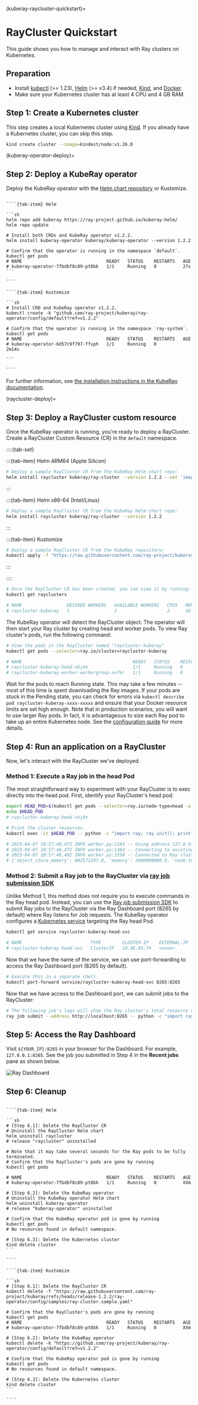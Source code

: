 (kuberay-raycluster-quickstart)=

# RayCluster Quickstart

This guide shows you how to manage and interact with Ray clusters on Kubernetes.

## Preparation

* Install [kubectl](https://kubernetes.io/docs/tasks/tools/#kubectl) (>= 1.23), [Helm](https://helm.sh/docs/intro/install/) (>= v3.4) if needed, [Kind](https://kind.sigs.k8s.io/docs/user/quick-start/#installation), and [Docker](https://docs.docker.com/engine/install/).
* Make sure your Kubernetes cluster has at least 4 CPU and 4 GB RAM.

## Step 1: Create a Kubernetes cluster

This step creates a local Kubernetes cluster using [Kind](https://kind.sigs.k8s.io/). If you already have a Kubernetes cluster, you can skip this step.

```sh
kind create cluster --image=kindest/node:v1.26.0
```

(kuberay-operator-deploy)=
## Step 2: Deploy a KubeRay operator

Deploy the KubeRay operator with the [Helm chart repository](https://github.com/ray-project/kuberay-helm) or Kustomize.

`````{tab-set}

````{tab-item} Helm

```sh
helm repo add kuberay https://ray-project.github.io/kuberay-helm/
helm repo update

# Install both CRDs and KubeRay operator v1.2.2.
helm install kuberay-operator kuberay/kuberay-operator --version 1.2.2

# Confirm that the operator is running in the namespace `default`.
kubectl get pods
# NAME                                READY   STATUS    RESTARTS   AGE
# kuberay-operator-7fbdbf8c89-pt8bk   1/1     Running   0          27s
```

````

````{tab-item} Kustomize

```sh
# Install CRD and KubeRay operator v1.2.2.
kubectl create -k "github.com/ray-project/kuberay/ray-operator/config/default?ref=v1.2.2"

# Confirm that the operator is running in the namespace `ray-system`.
kubectl get pods
# NAME                                READY   STATUS    RESTARTS   AGE
# kuberay-operator-6d57c9f797-ffvph   1/1     Running   0          2m14s

```

````

`````

For further information, see [the installation instructions in the KubeRay documentation](https://ray-project.github.io/kuberay/deploy/installation/).

(raycluster-deploy)=
## Step 3: Deploy a RayCluster custom resource

Once the KubeRay operator is running, you're ready to deploy a RayCluster. Create a RayCluster Custom Resource (CR) in the `default` namespace.

  ::::{tab-set}

  :::{tab-item} Helm ARM64 (Apple Silicon)
  ```sh
  # Deploy a sample RayCluster CR from the KubeRay Helm chart repo:
  helm install raycluster kuberay/ray-cluster --version 1.2.2 --set 'image.tag=2.9.0-aarch64'
  ```
  :::

  :::{tab-item} Helm x86-64 (Intel/Linux)
  ```sh
  # Deploy a sample RayCluster CR from the KubeRay Helm chart repo:
  helm install raycluster kuberay/ray-cluster --version 1.2.2
  ```
  :::

  :::{tab-item} Kustomize
  ```sh
  # Deploy a sample RayCluster CR from the KubeRay repository:
  kubectl apply -f "https://raw.githubusercontent.com/ray-project/kuberay/refs/heads/release-1.2.2/ray-operator/config/samples/ray-cluster.sample.yaml"
  ```
  :::

  ::::


```sh
# Once the RayCluster CR has been created, you can view it by running:
kubectl get rayclusters

# NAME                 DESIRED WORKERS   AVAILABLE WORKERS   CPUS   MEMORY   GPUS   STATUS   AGE
# raycluster-kuberay   1                 1                   2      3G       0      ready    95s
```

The KubeRay operator will detect the RayCluster object. The operator will then start your Ray cluster by creating head and worker pods. To view Ray cluster's pods, run the following command:

```sh
# View the pods in the RayCluster named "raycluster-kuberay"
kubectl get pods --selector=ray.io/cluster=raycluster-kuberay

# NAME                                          READY   STATUS    RESTARTS   AGE
# raycluster-kuberay-head-vkj4n                 1/1     Running   0          XXs
# raycluster-kuberay-worker-workergroup-xvfkr   1/1     Running   0          XXs
```

Wait for the pods to reach Running state. This may take a few minutes -- most of this time is spent downloading the Ray images.
If your pods are stuck in the Pending state, you can check for errors via `kubectl describe pod raycluster-kuberay-xxxx-xxxxx` and ensure that your Docker resource limits are set high enough.
Note that in production scenarios, you will want to use larger Ray pods. In fact, it is advantageous to size each Ray pod to take up an entire Kubernetes node. See the [configuration guide](kuberay-config) for more details.

## Step 4: Run an application on a RayCluster

Now, let's interact with the RayCluster we've deployed.

### Method 1: Execute a Ray job in the head Pod

The most straightforward way to experiment with your RayCluster is to exec directly into the head pod.
First, identify your RayCluster's head pod:

```sh
export HEAD_POD=$(kubectl get pods --selector=ray.io/node-type=head -o custom-columns=POD:metadata.name --no-headers)
echo $HEAD_POD
# raycluster-kuberay-head-vkj4n

# Print the cluster resources.
kubectl exec -it $HEAD_POD -- python -c "import ray; ray.init(); print(ray.cluster_resources())"

# 2023-04-07 10:57:46,472 INFO worker.py:1243 -- Using address 127.0.0.1:6379 set in the environment variable RAY_ADDRESS
# 2023-04-07 10:57:46,472 INFO worker.py:1364 -- Connecting to existing Ray cluster at address: 10.244.0.6:6379...
# 2023-04-07 10:57:46,482 INFO worker.py:1550 -- Connected to Ray cluster. View the dashboard at http://10.244.0.6:8265
# {'object_store_memory': 802572287.0, 'memory': 3000000000.0, 'node:10.244.0.6': 1.0, 'CPU': 2.0, 'node:10.244.0.7': 1.0}
```

### Method 2: Submit a Ray job to the RayCluster via [ray job submission SDK](jobs-quickstart)

Unlike Method 1, this method does not require you to execute commands in the Ray head pod.
Instead, you can use the [Ray job submission SDK](jobs-quickstart) to submit Ray jobs to the RayCluster via the Ray Dashboard port (8265 by default) where Ray listens for Job requests.
The KubeRay operator configures a [Kubernetes service](https://kubernetes.io/docs/concepts/services-networking/service/) targeting the Ray head Pod.

```sh
kubectl get service raycluster-kuberay-head-svc

# NAME                          TYPE        CLUSTER-IP    EXTERNAL-IP   PORT(S)                                         AGE
# raycluster-kuberay-head-svc   ClusterIP   10.96.93.74   <none>        8265/TCP,8080/TCP,8000/TCP,10001/TCP,6379/TCP   15m
```

Now that we have the name of the service, we can use port-forwarding to access the Ray Dashboard port (8265 by default).

```sh
# Execute this in a separate shell.
kubectl port-forward service/raycluster-kuberay-head-svc 8265:8265
```

Now that we have access to the Dashboard port, we can submit jobs to the RayCluster:

```sh
# The following job's logs will show the Ray cluster's total resource capacity, including 2 CPUs.
ray job submit --address http://localhost:8265 -- python -c "import ray; ray.init(); print(ray.cluster_resources())"
```

## Step 5: Access the Ray Dashboard

Visit `${YOUR_IP}:8265` in your browser for the Dashboard. For example, `127.0.0.1:8265`.
See the job you submitted in Step 4 in the **Recent jobs** pane as shown below.

![Ray Dashboard](../images/ray-dashboard.png)

## Step 6: Cleanup

`````{tab-set}

````{tab-item} Helm

```sh
# [Step 6.1]: Delete the RayCluster CR
# Uninstall the RayCluster Helm chart
helm uninstall raycluster
# release "raycluster" uninstalled

# Note that it may take several seconds for the Ray pods to be fully terminated.
# Confirm that the RayCluster's pods are gone by running
kubectl get pods

# NAME                                READY   STATUS    RESTARTS   AGE
# kuberay-operator-7fbdbf8c89-pt8bk   1/1     Running   0          XXm

# [Step 6.2]: Delete the KubeRay operator
# Uninstall the KubeRay operator Helm chart
helm uninstall kuberay-operator
# release "kuberay-operator" uninstalled

# Confirm that the KubeRay operator pod is gone by running
kubectl get pods
# No resources found in default namespace.

# [Step 6.3]: Delete the Kubernetes cluster
kind delete cluster
```

````

````{tab-item} Kustomize

```sh
# [Step 6.1]: Delete the RayCluster CR
kubectl delete -f "https://raw.githubusercontent.com/ray-project/kuberay/refs/heads/release-1.2.2/ray-operator/config/samples/ray-cluster.sample.yaml"

# Confirm that the RayCluster's pods are gone by running
kubectl get pods
# NAME                                READY   STATUS    RESTARTS   AGE
# kuberay-operator-7fbdbf8c89-pt8bk   1/1     Running   0          XXm

# [Step 6.2]: Delete the KubeRay operator
kubectl delete -k "https://github.com/ray-project/kuberay/ray-operator/config/default?ref=v1.2.2"

# Confirm that the KubeRay operator pod is gone by running
kubectl get pods
# No resources found in default namespace.

# [Step 6.3]: Delete the Kubernetes cluster
kind delete cluster
```

````

`````
